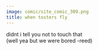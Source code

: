```yaml
---
image: comic/site_comic_309.png
title: when tosters fly
---
```

didnt i tell you not to touch that  
(well yea but we were bored -reed)
